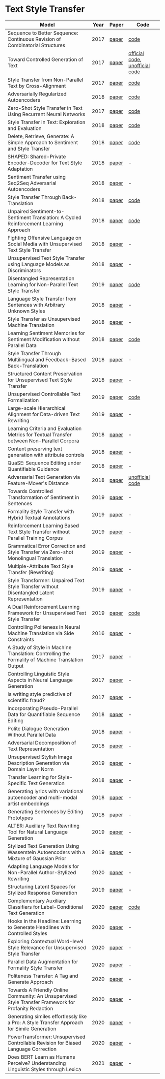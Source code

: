 # Text Style Transfer

| Model                                                                                                 | **Year** | Paper                                                                                                                | Code                                                                                                                                                                                   |
| ----------------------------------------------------------------------------------------------------- | -------- | -------------------------------------------------------------------------------------------------------------------- | -------------------------------------------------------------------------------------------------------------------------------------------------------------------------------------- |
| Sequence to Better Sequence: Continuous Revision of Combinatorial Structures                          | 2017     | [paper](http://proceedings.mlr.press/v70/mueller17a.html)                                                            | [code](https://bitbucket.org/jwmueller/sequence-to-better-sequence/)                                                                                                                   |
| Toward Controlled Generation of Text                                                                  | 2017     | [paper](https://arxiv.org/pdf/1703.00955)                                                                            | [official code](https://github.com/asyml/texar/tree/master/examples/text_style_transfer), [unofficial code](https://github.com/GBLin5566/toward-controlled-generation-of-text-pytorch) |
| Style Transfer from Non-Parallel Text by Cross-Alignment                                              | 2017     | [paper](https://papers.nips.cc/paper/7259-style-transfer-from-non-parallel-text-by-cross-alignment.pdf)              | [code](https://github.com/shentianxiao/language-style-transfer)                                                                                                                        |
| Adversarially Regularized Autoencoders                                                                | 2018     | [paper](https://arxiv.org/pdf/1706.04223)                                                                            | [code](https://github.com/jakezhaojb/ARAE)                                                                                                                                             |
| Zero-Shot Style Transfer in Text Using Recurrent Neural Networks                                      | 2017     | [paper](https://arxiv.org/pdf/1711.04731v1)                                                                          | [code](https://github.com/keithecarlson/Zero-Shot-Style-Transfer)                                                                                                                      |
| Style Transfer in Text: Exploration and Evaluation                                                    | 2018     | [paper](https://arxiv.org/pdf/1711.06861)                                                                            | [code](https://github.com/fuzhenxin/text_style_transfer)                                                                                                                               |
| Delete, Retrieve, Generate: A Simple Approach to Sentiment and Style Transfer                         | 2018     | [paper](https://arxiv.org/pdf/1804.06437)                                                                            | [code](https://worksheets.codalab.org/worksheets/0xe3eb416773ed4883bb737662b31b4948/)                                                                                                  |
| SHAPED: Shared-Private Encoder-Decoder for Text Style Adaptation                                      | 2018     | [paper](https://arxiv.org/pdf/1804.04093)                                                                            | -                                                                                                                                                                                      |
| Sentiment Transfer using Seq2Seq Adversarial Autoencoders                                             | 2018     | [paper](https://arxiv.org/pdf/1804.04003)                                                                            | -                                                                                                                                                                                      |
| Style Transfer Through Back-Translation                                                               | 2018     | [paper](https://arxiv.org/pdf/1804.09000)                                                                            | [code](https://github.com/shrimai/Style-Transfer-Through-Back-Translation)                                                                                                             |
| Unpaired Sentiment-to-Sentiment Translation: A Cycled Reinforcement Learning Approach                 | 2018     | [paper](https://arxiv.org/pdf/1805.05181)                                                                            | [code](https://github.com/lancopku/unpaired-sentiment-translation)                                                                                                                     |
| Fighting Offensive Language on Social Media with Unsupervised Text Style Transfer                     | 2018     | [paper](https://arxiv.org/pdf/1805.07685)                                                                            | -                                                                                                                                                                                      |
| Unsupervised Text Style Transfer using Language Models as Discriminators                              | 2018     | [paper](https://arxiv.org/pdf/1805.11749)                                                                            | -                                                                                                                                                                                      |
| Disentangled Representation Learning for Non-Parallel Text Style Transfer                             | 2019     | [paper](https://arxiv.org/pdf/1808.04339)                                                                            | [code](https://github.com/vineetjohn/linguistic-style-transfer)                                                                                                                        |
| Language Style Transfer from Sentences with Arbitrary Unknown Styles                                  | 2018     | [paper](https://arxiv.org/pdf/1808.04071)                                                                            | -                                                                                                                                                                                      |
| Style Transfer as Unsupervised Machine Translation                                                    | 2018     | [paper](https://arxiv.org/pdf/1808.07894)                                                                            | -                                                                                                                                                                                      |
| Learning Sentiment Memories for Sentiment Modification without Parallel Data                          | 2018     | [paper](https://arxiv.org/pdf/1808.07311)                                                                            | [code](https://github.com/lancopku/SMAE)                                                                                                                                               |
| Style Transfer Through Multilingual and Feedback-Based Back-Translation                               | 2018     | [paper](https://arxiv.org/pdf/1809.06284)                                                                            | -                                                                                                                                                                                      |
| Structured Content Preservation for Unsupervised Text Style Transfer                                  | 2018     | [paper](https://openreview.net/forum?id=S1lCbhAqKX)                                                                  | -                                                                                                                                                                                      |
| Unsupervised Controllable Text Formalization                                                          | 2019     | [paper](https://arxiv.org/pdf/1809.04556)                                                                            | [code](https://github.com/parajain/uctf)                                                                                                                                               |
| Large-scale Hierarchical Alignment for Data-driven Text Rewriting                                     | 2019     | [paper](https://arxiv.org/pdf/1810.08237)                                                                            | -                                                                                                                                                                                      |
| Learning Criteria and Evaluation Metrics for Textual Transfer between Non-Parallel Corpora            | 2018     | [paper](https://arxiv.org/pdf/1810.11878)                                                                            | -                                                                                                                                                                                      |
| Content preserving text generation with attribute controls                                            | 2018     | [paper](https://arxiv.org/pdf/1811.01135)                                                                            | -                                                                                                                                                                                      |
| QuaSE: Sequence Editing under Quantifiable Guidance                                                   | 2018     | [paper](http://aclweb.org/anthology/D18-1420)                                                                        | -                                                                                                                                                                                      |
| Adversarial Text Generation via Feature-Mover's Distance                                              | 2018     | [paper](https://arxiv.org/pdf/1809.06297)                                                                            | [unofficial code](https://github.com/knok/chainer-fm-gan)                                                                                                                              |
| Towards Controlled Transformation of Sentiment in Sentences                                           | 2019     | [paper](https://arxiv.org/pdf/1901.11467)                                                                            | -                                                                                                                                                                                      |
| Formality Style Transfer with Hybrid Textual Annotations                                              | 2019     | [paper](https://arxiv.org/pdf/1903.06353)                                                                            | -                                                                                                                                                                                      |
| Reinforcement Learning Based Text Style Transfer without Parallel Training Corpus                     | 2019     | [paper](https://arxiv.org/pdf/1903.10671)                                                                            | -                                                                                                                                                                                      |
| Grammatical Error Correction and Style Transfer via Zero-shot Monolingual Translation                 | 2019     | [paper](https://arxiv.org/pdf/1903.11283)                                                                            | -                                                                                                                                                                                      |
| Multiple-Attribute Text Style Transfer (Rewriting)                                                    | 2019     | [paper](https://openreview.net/forum?id=H1g2NhC5KQ)                                                                  | -                                                                                                                                                                                      |
| Style Transformer: Unpaired Text Style Transfer without Disentangled Latent Representation            | 2019     | [paper](https://arxiv.org/pdf/1905.05621)                                                                            | -                                                                                                                                                                                      |
| A Dual Reinforcement Learning Framework for Unsupervised Text Style Transfer                          | 2019     | [paper](https://arxiv.org/pdf/1905.10060)                                                                            | [code](https://github.com/luofuli/DualLanST)                                                                                                                                           |
| Controlling Politeness in Neural Machine Translation via Side Constraints                             | 2016     | [paper](https://www.aclweb.org/anthology/N16-1005.pdf)                                                               | -                                                                                                                                                                                      |
| A Study of Style in Machine Translation: Controlling the Formality of Machine Translation Output      | 2017     | [paper](https://www.aclweb.org/anthology/D17-1299.pdf)                                                               | -                                                                                                                                                                                      |
| Controlling Linguistic Style Aspects in Neural Language Generation                                    | 2017     | [paper](https://arxiv.org/pdf/1707.02633)                                                                            | -                                                                                                                                                                                      |
| Is writing style predictive of scientific fraud?                                                      | 2017     | [paper](http://www.aclweb.org/anthology/W17-4905)                                                                    | -                                                                                                                                                                                      |
| Incorporating Pseudo-Parallel Data for Quantifiable Sequence Editing                                  | 2018     | [paper](https://arxiv.org/pdf/1804.07007)                                                                            | -                                                                                                                                                                                      |
| Polite Dialogue Generation Without Parallel Data                                                      | 2018     | [paper](https://arxiv.org/pdf/1805.03162)                                                                            | -                                                                                                                                                                                      |
| Adversarial Decomposition of Text Representation                                                      | 2018     | [paper](https://arxiv.org/pdf/1808.09042)                                                                            | -                                                                                                                                                                                      |
| Unsupervised Stylish Image Description Generation via Domain Layer Norm                               | 2019     | [paper](https://arxiv.org/pdf/1809.06214)                                                                            | -                                                                                                                                                                                      |
| Transfer Learning for Style-Specific Text Generation                                                  | 2018     | [paper](https://nips2018creativity.github.io/doc/Transfer%20Learning%20for%20Style-Specific%20Text%20Generation.pdf) | -                                                                                                                                                                                      |
| Generating lyrics with variational autoencoder and multi-modal artist embeddings                      | 2018     | [paper](https://arxiv.org/pdf/1812.08318)                                                                            | -                                                                                                                                                                                      |
| Generating Sentences by Editing Prototypes                                                            | 2018     | [paper](https://www.aclweb.org/anthology/Q18-1031/)                                                                  | -                                                                                                                                                                                      |
| ALTER: Auxiliary Text Rewriting Tool for Natural Language Generation                                  | 2019     | [paper](https://arxiv.org/pdf/1909.06564)                                                                            | -                                                                                                                                                                                      |
| Stylized Text Generation Using Wasserstein Autoencoders with a Mixture of Gaussian Prior              | 2019     | [paper](https://arxiv.org/pdf/1911.03828)                                                                            | -                                                                                                                                                                                      |
| Adapting Language Models for Non-Parallel Author-Stylized Rewriting                                   | 2020     | [paper](https://arxiv.org/pdf/1909.09962)                                                                            | -                                                                                                                                                                                      |
| Structuring Latent Spaces for Stylized Response Generation                                            | 2019     | [paper](https://arxiv.org/pdf/1909.05361)                                                                            | -                                                                                                                                                                                      |
| Complementary Auxiliary Classifiers for Label-Conditional Text Generation                             | 2020     | [paper](http://people.ee.duke.edu/~lcarin/AAAI_LiY_6828.pdf)                                                         | [code](https://github.com/s1155026040/CARA)                                                                                                                                            |
| Hooks in the Headline: Learning to Generate Headlines with Controlled Styles                          | 2020     | [paper](https://arxiv.org/pdf/2004.01980.pdf)                                                                        | -                                                                                                                                                                                      |
| Exploring Contextual Word-level Style Relevance for Unsupervised Style Transfer                       | 2020     | [paper](https://arxiv.org/pdf/2005.02049.pdf)                                                                        | -                                                                                                                                                                                      |
| Parallel Data Augmentation for Formality Style Transfer                                               | 2020     | [paper](https://arxiv.org/pdf/2005.07522.pdf)                                                                        | -                                                                                                                                                                                      |
| Politeness Transfer: A Tag and Generate Approach                                                      | 2020     | [paper](https://arxiv.org/pdf/2004.14257.pdf)                                                                        | -                                                                                                                                                                                      |
| Towards A Friendly Online Community: An Unsupervised Style Transfer Framework for Profanity Redaction | 2020     | [paper](https://arxiv.org/pdf/2011.00403.pdf)                                                                        | -                                                                                                                                                                                      |
| Generating similes effortlessly like a Pro: A Style Transfer Approach for Simile Generation           | 2020     | [paper](https://arxiv.org/pdf/2009.08942.pdf)                                                                        | -                                                                                                                                                                                      |
| PowerTransformer: Unsupervised Controllable Revision for Biased Language Correction                   | 2020     | [paper](https://www.aclweb.org/anthology/2020.emnlp-main.602.pdf)                                                    | -                                                                                                                                                                                      |
| Does BERT Learn as Humans Perceive? Understanding Linguistic Styles through Lexica                    | 2021     | [paper](https://aclanthology.org/2021.emnlp-main.510.pdf)                                                            | -                                                                                                                                                                                      |